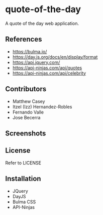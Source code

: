 # quote-of-the-day

A quote of the day web application.

## References

- https://bulma.io/
- https://day.js.org/docs/en/display/format
- https://api.jquery.com/
- https://api-ninjas.com/api/quotes
- https://api-ninjas.com/api/celebrity

## Contributors

- Matthew Casey
- Itzel (Izz) Hernandez-Robles
- Fernando Valle
- Jose Becerra

## Screenshots

## License

Refer to LICENSE

## Installation

- JQuery
- DayJS
- Bulma CSS
- API-Ninjas
